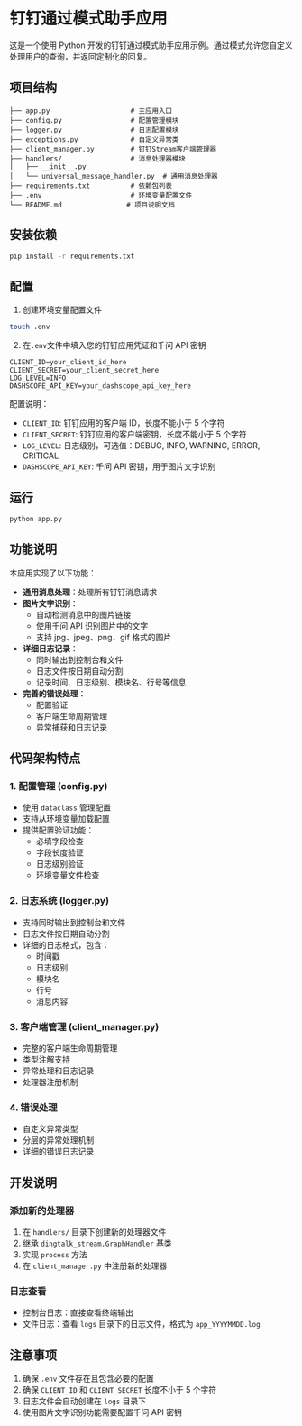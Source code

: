 # 钉钉通过模式助手应用

这是一个使用 Python 开发的钉钉通过模式助手应用示例。通过模式允许您自定义处理用户的查询，并返回定制化的回复。

## 项目结构

```
├── app.py                    # 主应用入口
├── config.py                 # 配置管理模块
├── logger.py                 # 日志配置模块
├── exceptions.py             # 自定义异常类
├── client_manager.py         # 钉钉Stream客户端管理器
├── handlers/                 # 消息处理器模块
│   ├── __init__.py
│   └── universal_message_handler.py  # 通用消息处理器
├── requirements.txt          # 依赖包列表
├── .env                      # 环境变量配置文件
└── README.md                # 项目说明文档
```

## 安装依赖

```bash
pip install -r requirements.txt
```

## 配置

1. 创建环境变量配置文件

```bash
touch .env
```

2. 在`.env`文件中填入您的钉钉应用凭证和千问 API 密钥

```
CLIENT_ID=your_client_id_here
CLIENT_SECRET=your_client_secret_here
LOG_LEVEL=INFO
DASHSCOPE_API_KEY=your_dashscope_api_key_here
```

配置说明：

- `CLIENT_ID`: 钉钉应用的客户端 ID，长度不能小于 5 个字符
- `CLIENT_SECRET`: 钉钉应用的客户端密钥，长度不能小于 5 个字符
- `LOG_LEVEL`: 日志级别，可选值：DEBUG, INFO, WARNING, ERROR, CRITICAL
- `DASHSCOPE_API_KEY`: 千问 API 密钥，用于图片文字识别

## 运行

```bash
python app.py
```

## 功能说明

本应用实现了以下功能：

- **通用消息处理**：处理所有钉钉消息请求
- **图片文字识别**：
  - 自动检测消息中的图片链接
  - 使用千问 API 识别图片中的文字
  - 支持 jpg、jpeg、png、gif 格式的图片
- **详细日志记录**：
  - 同时输出到控制台和文件
  - 日志文件按日期自动分割
  - 记录时间、日志级别、模块名、行号等信息
- **完善的错误处理**：
  - 配置验证
  - 客户端生命周期管理
  - 异常捕获和日志记录

## 代码架构特点

### 1. 配置管理 (config.py)

- 使用 `dataclass` 管理配置
- 支持从环境变量加载配置
- 提供配置验证功能：
  - 必填字段检查
  - 字段长度验证
  - 日志级别验证
  - 环境变量文件检查

### 2. 日志系统 (logger.py)

- 支持同时输出到控制台和文件
- 日志文件按日期自动分割
- 详细的日志格式，包含：
  - 时间戳
  - 日志级别
  - 模块名
  - 行号
  - 消息内容

### 3. 客户端管理 (client_manager.py)

- 完整的客户端生命周期管理
- 类型注解支持
- 异常处理和日志记录
- 处理器注册机制

### 4. 错误处理

- 自定义异常类型
- 分层的异常处理机制
- 详细的错误日志记录

## 开发说明

### 添加新的处理器

1. 在 `handlers/` 目录下创建新的处理器文件
2. 继承 `dingtalk_stream.GraphHandler` 基类
3. 实现 `process` 方法
4. 在 `client_manager.py` 中注册新的处理器

### 日志查看

- 控制台日志：直接查看终端输出
- 文件日志：查看 `logs` 目录下的日志文件，格式为 `app_YYYYMMDD.log`

## 注意事项

1. 确保 `.env` 文件存在且包含必要的配置
2. 确保 `CLIENT_ID` 和 `CLIENT_SECRET` 长度不小于 5 个字符
3. 日志文件会自动创建在 `logs` 目录下
4. 使用图片文字识别功能需要配置千问 API 密钥
